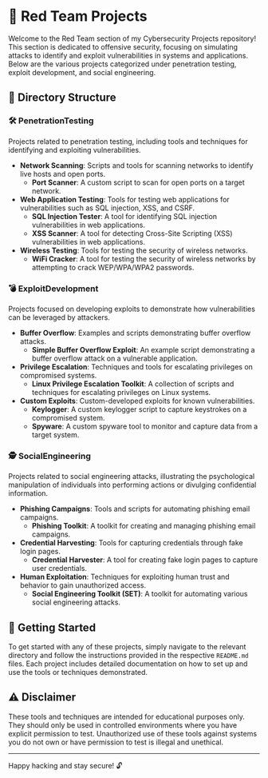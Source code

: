 # 🔴 Red Team Projects

Welcome to the Red Team section of my Cybersecurity Projects repository! This section is dedicated to offensive security, focusing on simulating attacks to identify and exploit vulnerabilities in systems and applications. Below are the various projects categorized under penetration testing, exploit development, and social engineering.

## 📁 Directory Structure

### 🛠️ PenetrationTesting
Projects related to penetration testing, including tools and techniques for identifying and exploiting vulnerabilities.

- **Network Scanning**: Scripts and tools for scanning networks to identify live hosts and open ports.
  - **Port Scanner**: A custom script to scan for open ports on a target network.
- **Web Application Testing**: Tools for testing web applications for vulnerabilities such as SQL injection, XSS, and CSRF.
  - **SQL Injection Tester**: A tool for identifying SQL injection vulnerabilities in web applications.
  - **XSS Scanner**: A tool for detecting Cross-Site Scripting (XSS) vulnerabilities in web applications.
- **Wireless Testing**: Tools for testing the security of wireless networks.
  - **WiFi Cracker**: A tool for testing the security of wireless networks by attempting to crack WEP/WPA/WPA2 passwords.

### 💣 ExploitDevelopment
Projects focused on developing exploits to demonstrate how vulnerabilities can be leveraged by attackers.

- **Buffer Overflow**: Examples and scripts demonstrating buffer overflow attacks.
  - **Simple Buffer Overflow Exploit**: An example script demonstrating a buffer overflow attack on a vulnerable application.
- **Privilege Escalation**: Techniques and tools for escalating privileges on compromised systems.
  - **Linux Privilege Escalation Toolkit**: A collection of scripts and techniques for escalating privileges on Linux systems.
- **Custom Exploits**: Custom-developed exploits for known vulnerabilities.
  - **Keylogger**: A custom keylogger script to capture keystrokes on a compromised system.
  - **Spyware**: A custom spyware tool to monitor and capture data from a target system.

### 🕵️ SocialEngineering
Projects related to social engineering attacks, illustrating the psychological manipulation of individuals into performing actions or divulging confidential information.

- **Phishing Campaigns**: Tools and scripts for automating phishing email campaigns.
  - **Phishing Toolkit**: A toolkit for creating and managing phishing email campaigns.
- **Credential Harvesting**: Tools for capturing credentials through fake login pages.
  - **Credential Harvester**: A tool for creating fake login pages to capture user credentials.
- **Human Exploitation**: Techniques for exploiting human trust and behavior to gain unauthorized access.
  - **Social Engineering Toolkit (SET)**: A toolkit for automating various social engineering attacks.

## 🚀 Getting Started

To get started with any of these projects, simply navigate to the relevant directory and follow the instructions provided in the respective `README.md` files. Each project includes detailed documentation on how to set up and use the tools or techniques demonstrated.

## ⚠️ Disclaimer

These tools and techniques are intended for educational purposes only. They should only be used in controlled environments where you have explicit permission to test. Unauthorized use of these tools against systems you do not own or have permission to test is illegal and unethical.

---

Happy hacking and stay secure! 🔓
